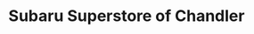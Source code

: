 ---
title: "Subaru Superstore of Chandler"
url: /chandler/subaru-superstore-of-chandler/
shop: car
---
